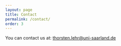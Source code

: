 ```yaml
---
layout: page
title: Contact
permalink: /contact/
order: 3
---
```


You can contact us at: [thorsten.lehr@uni-saarland.de](mailto:thorsten.lehr@uni-saarland.de)